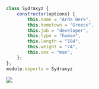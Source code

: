 ```js
class Sydraxyz {
    constructor(options) {
        this.name = "Arda Berk",
        this.hometown = "Greece",
        this.job = "developer",
        this.type = "human",
        this.length = "184",
        this.weight = "74",
        this.sex = "man",
    };
};
module.exports = Sydraxyz
```
![](https://komarev.com/ghpvc/?username=sydraxyz&label=PROFILE+VIEWS)
